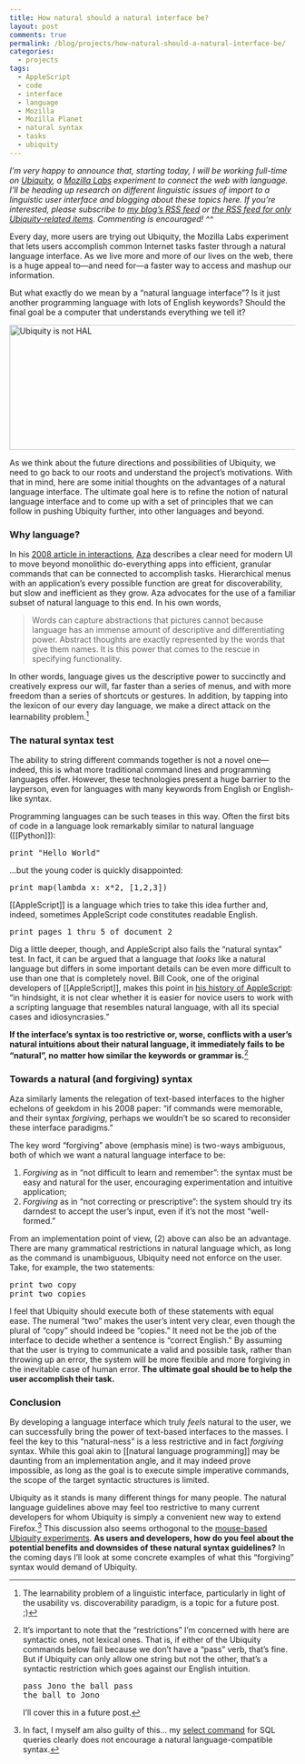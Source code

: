 ```yaml
---
title: How natural should a natural interface be?
layout: post
comments: true
permalink: /blog/projects/how-natural-should-a-natural-interface-be/
categories:
  - projects
tags:
  - AppleScript
  - code
  - interface
  - language
  - Mozilla
  - Mozilla Planet
  - natural syntax
  - tasks
  - ubiquity
---
```

*I&#8217;m very happy to announce that, starting today, I will be working full-time on [Ubiquity][1], a [Mozilla Labs][2] experiment to connect the web with language. I&#8217;ll be heading up research on different linguistic issues of import to a linguistic user interface and blogging about these topics here. If you&#8217;re interested, please subscribe to [my blog&#8217;s RSS feed][3] or [the RSS feed for only Ubiquity-related items][4]. Commenting is encouraged! ^^*

Every day, more users are trying out Ubiquity, the Mozilla Labs experiment that lets users accomplish common Internet tasks faster through a natural language interface. As we live more and more of our lives on the web, there is a huge appeal to—and need for—a faster way to access and mashup our information.

But what exactly do we mean by a &#8220;natural language interface&#8221;? Is it just another programming language with lots of English keywords? Should the final goal be a computer that understands everything we tell it?

<img src="http://mitcho.com/blog/wp-content/uploads/2009/02/ubiqhal2.jpg" alt="Ubiquity is not HAL" title="I'm sorry Dave, I'm afraid I can't do that." width="650" height="220" />

As we think about the future directions and possibilities of Ubiquity, we need to go back to our roots and understand the project&#8217;s motivations. With that in mind, here are some initial thoughts on the advantages of a natural language interface. The ultimate goal here is to refine the notion of natural language interface and to come up with a set of principles that we can follow in pushing Ubiquity further, into other languages and beyond.

<!--more-->

### Why language?

In his [2008 article in interactions][5], [Aza][6] describes a clear need for modern UI to move beyond monolithic do-everything apps into efficient, granular commands that can be connected to accomplish tasks. Hierarchical menus with an application&#8217;s every possible function are great for discoverability, but slow and inefficient as they grow. Aza advocates for the use of a familiar subset of natural language to this end. In his own words,

> Words can capture abstractions that pictures cannot because language has an immense amount of descriptive and differentiating power. Abstract thoughts are exactly represented by the words that give them names. It is this power that comes to the rescue in specifying functionality.

In other words, language gives us the descriptive power to succinctly and creatively express our will, far faster than a series of menus, and with more freedom than a series of shortcuts or gestures. In addition, by tapping into the lexicon of our every day language, we make a direct attack on the learnability problem.[^1]

### The natural syntax test

The ability to string different commands together is not a novel one—indeed, this is what more traditional command lines and programming languages offer. However, these technologies present a huge barrier to the layperson, even for languages with many keywords from English or English-like syntax.

Programming languages can be such teases in this way. Often the first bits of code in a language look remarkably similar to natural language ([[Python]]):

<pre lang='python'>print "Hello World"</pre>

&#8230;but the young coder is quickly disappointed:

<pre lang='python'>print map(lambda x: x*2, [1,2,3])</pre>

[[AppleScript]] is a language which tries to take this idea further and, indeed, sometimes AppleScript code constitutes readable English.

<pre lang='AppleScript'>print pages 1 thru 5 of document 2</pre>

Dig a little deeper, though, and AppleScript also fails the &#8220;natural syntax&#8221; test. In fact, it can be argued that a language that *looks* like a natural language but differs in some important details can be even more difficult to use than one that is completely novel. Bill Cook, one of the original developers of [[AppleScript]], makes this point in [his history of AppleScript][7]: &#8220;in hindsight, it is not clear whether it is easier for novice users to work with a scripting language that resembles natural language, with all its special cases and idiosyncrasies.&#8221;

**If the interface&#8217;s syntax is too restrictive or, worse, conflicts with a user&#8217;s natural intuitions about their natural language, it immediately fails to be &#8220;natural&#8221;, no matter how similar the keywords or grammar is.**[^2]

### Towards a natural (and forgiving) syntax

Aza similarly laments the relegation of text-based interfaces to the higher echelons of geekdom in his 2008 paper: &#8220;if commands were memorable, and their syntax *forgiving*, perhaps we wouldn&#8217;t be so scared to reconsider these interface paradigms.&#8221;

The key word &#8220;forgiving&#8221; above (emphasis mine) is two-ways ambiguous, both of which we want a natural language interface to be:

1.  *Forgiving* as in &#8220;not difficult to learn and remember&#8221;: the syntax must be easy and natural for the user, encouraging experimentation and intuitive application;
2.  *Forgiving* as in &#8220;not correcting or prescriptive&#8221;: the system should try its darndest to accept the user&#8217;s input, even if it&#8217;s not the most &#8220;well-formed.&#8221;

From an implementation point of view, (2) above can also be an advantage. There are many grammatical restrictions in natural language which, as long as the command is unambiguous, Ubiquity need not enforce on the user. Take, for example, the two statements:

<pre lang='ubiquity' line='1'>print two copy
print two copies</pre>

I feel that Ubiquity should execute both of these statements with equal ease. The numeral &#8220;two&#8221; makes the user&#8217;s intent very clear, even though the plural of &#8220;copy&#8221; should indeed be &#8220;copies.&#8221; It need not be the job of the interface to decide whether a sentence is &#8220;correct English.&#8221; By assuming that the user is trying to communicate a valid and possible task, rather than throwing up an error, the system will be more flexible and more forgiving in the inevitable case of human error. **The ultimate goal should be to help the user accomplish their task.**

### Conclusion

By developing a language interface which truly *feels* natural to the user, we can successfully bring the power of text-based interfaces to the masses. I feel the key to this &#8220;natural-ness&#8221; is a less restrictive and in fact *forgiving* syntax. While this goal akin to [[natural language programming]] may be daunting from an implementation angle, and it may indeed prove impossible, as long as the goal is to execute simple imperative commands, the scope of the target syntactic structures is limited.

Ubiquity as it stands is many different things for many people. The natural language guidelines above may feel too restrictive to many current developers for whom Ubiquity is simply a convenient new way to extend Firefox.[^3] This discussion also seems orthogonal to the [mouse-based Ubiquity experiments][8]. **As users and developers, how do you feel about the potential benefits and downsides of these natural syntax guidelines?** In the coming days I&#8217;ll look at some concrete examples of what this &#8220;forgiving&#8221; syntax would demand of Ubiquity.

[^1]:    
    The learnability problem of a linguistic interface, particularly in light of the usability vs. discoverability paradigm, is a topic for a future post. ;)

[^2]:    
    It&#8217;s important to note that the &#8220;restrictions&#8221; I&#8217;m concerned with here are syntactic ones, not lexical ones. That is, if either of the Ubiquity commands below fail because we don&#8217;t have a &#8220;pass&#8221; verb, that&#8217;s fine. But if Ubiquity can only allow one string but not the other, that&#8217;s a syntactic restriction which goes against our English intuition. <pre lang='ubiquity' line='1'>pass Jono the ball
pass the ball to Jono</pre> I&#8217;ll cover this in a future post.

[^3]:    
    In fact, I myself am also guilty of this&#8230; my [select command][9] for SQL queries clearly does not encourage a natural language-compatible syntax.

 [1]: http://ubiquity.mozilla.com
 [2]: http://labs.mozilla.com
 [3]: http://mitcho.com/blog/feed/blog-only/
 [4]: http://mitcho.com/blog/tag/ubiquity/feed/
 [5]: http://doi.acm.org/10.1145/1330526.1330535
 [6]: http://azarask.in
 [7]: http://www.cs.utexas.edu/~wcook/Drafts/2006/ashopl.pdf
 [8]: http://www.azarask.in/blog/post/can-ubiquity-be-used-only-with-the-mouse/
 [9]: http://mitcho.com/code/select/